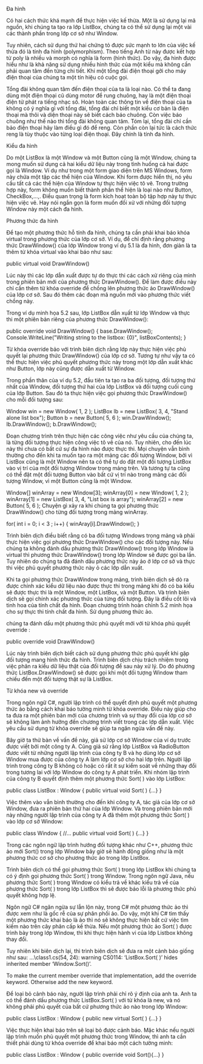 Đa hình

Có hai cách thức khá mạnh để thực hiện việc kế thừa. Một là sử dụng lại mã nguồn, khi
chúng ta tạo ra lớp ListBox, chúng ta có thể sử dụng lại một vài các thành phần trong
lớp cơ sở như Window.

Tuy nhiên, cách sử dụng thứ hai chứng tỏ được sức mạnh to lớn của việc kế thừa đó là
tính đa hình (polymorphism). Theo tiếng Anh từ này được kết hợp từ poly là nhiều và
morph có nghĩa là form (hình thức). Do vậy, đa hình được hiểu như là khả năng sử dụng
nhiều hình thức của một kiểu mà không cần phải quan tâm đến từng chi tiết.
Khi một tổng đài điện thoại gởi cho máy điện thoại của chúng ta một tín hiệu có cuộc
gọi. 

Tổng đài không quan tâm đến điện thoại của ta là loại nào. Có thể ta đang dùng một
điện thoại cũ dùng motor để rung chuông, hay là một điện thoại điện tử phát ra tiếng
nhạc số. Hoàn toàn các thông tin về điện thoại của ta không có ý nghĩa gì với tổng đài,
tổng đài chỉ biết một kiểu cơ bản là điện thoại mà thôi và diện thoại này sẽ biết cách báo
chuông. Còn việc báo chuông như thế nào thì tổng đài không quan tâm. Tóm lại, tổng
đài chỉ cần bảo điện thoại hãy làm điều gì đó để reng. Còn phần còn lại tức là cách thức
reng là tùy thuộc vào từng loại điện thoại. Đây chính là tính đa hình.

Kiểu đa hình

Do một ListBox là một Window và một Button cũng là một Window, chúng ta mong
muốn sử dụng cả hai kiểu dữ liệu này trong tình huống cả hai được gọi là Window. Ví
dụ như trong một form giao diện trên MS Windows, form này chứa một tập các thể hiện
của Window. Khi form được hiển thị, nó yêu cầu tất cả các thể hiện của Window tự thực
hiện việc tô vẽ. Trong trường hợp này, form không muốn biết thành phần thể hiện là
loại nào như Button, CheckBox,...,. Điều quan trọng là form kích hoạt toàn bộ tập hợp
này tự thực hiện việc vẽ. Hay nói ngắn gọn là form muốn đối xử với những đối tượng
Window này một cách đa hình.

Phương thức đa hình

Để tạo một phương thức hỗ tính đa hình, chúng ta cần phải khai báo khóa virtual trong
phương thức của lớp cơ sở. Ví dụ, để chỉ định rằng phương thức DrawWindow() của
lớp Window trong ví dụ 5.1 là đa hình, đơn giản là ta thêm từ khóa virtual vào khai báo
như sau:

public virtual void DrawWindow()

Lúc này thì các lớp dẫn xuất được tự do thực thi các cách xử riêng của mình trong phiên
bản mới của phương thức DrawWindow(). Để làm được điều này chỉ cần thêm từ khóa
override để chồng lên phương thức ảo DrawWindow() của lớp cơ sở. Sau đó thêm các
đoạn mã nguồn mới vào phương thức viết chồng này.

Trong ví dụ minh họa 5.2 sau, lớp ListBox dẫn xụất từ lớp Window và thực thi một
phiên bản riêng của phương thức DrawWindow():

public override void DrawWindow() { base.DrawWindow();
Console.WriteLine("Writing string to the listbox: {0}",
listBoxContents); }

Từ khóa override bảo với trình biên dịch rằng lớp này thực hiện việc phủ quyết lại
phương thức DrawWindow() của lớp cơ sở. Tương tự như vậy ta có thể thực hiện việc
phủ quyết phương thức này trong một lớp dẫn xuất khác như Button, lớp này cũng được
dẫn xuất từ Window.

Trong phần thân của ví dụ 5.2, đầu tiên ta tạo ra ba đối tượng, đối tượng thứ nhất của
Window, đối tượng thứ hai của lớp ListBox và đối tượng cuối cùng của lớp Button. Sau
đó ta thực hiện việc gọi phương thức DrawWindow() cho mỗi đối tượng sau:

Window win = new Window( 1, 2 );
ListBox lb = new ListBox( 3, 4, "Stand alone list box");
Button b = new Button( 5, 6 );
win.DrawWindow();
lb.DrawWindow();
b.DrawWindow();

Đoạn chương trình trên thực hiện các công việc như yêu cầu của chúng ta, là từng đối
tượng thực hiện công việc tô vẽ của nó. Tuy nhiên, cho đến lúc này thì chưa có bất cứ
sự đa hình nào được thực thi. Mọi chuyện vẫn bình thường cho đến khi ta muốn tạo ra
một mảng các đối tượng Window, bởi vì ListBox cũng là một Window nên ta có thể tự
do đặt một đối tượng ListBox vào vị trí của một đối tượng Window trong mảng trên. Và
tương tự ta cũng có thể đặt một đối tượng Button vào bất cứ vị trí nào trong mảng các
đối tượng Window, vì một Button cũng là một Window.

Window[] winArray = new Window[3];
winArray[0] = new Window( 1, 2 );
winArray[1] = new ListBox( 3, 4, "List box is array");
winArray[2] = new Button( 5, 6 );
Chuyện gì xảy ra khi chúng ta gọi phương thức DrawWindow() cho từng đối tượng
trong mảng winArray.

for( int i = 0; i < 3 ; i++)
{
winAray[i].DrawWindow();
}

Trình biên dịch điều biết rằng có ba đối tượng Windows trong mảng và phải thực
hiện việc gọi phương thức DrawWindow() cho các đối tượng này. Nếu chúng ta không
đánh dấu phương thức DrawWindow() trong lớp Window là virtual thì phương thức
DrawWindow() trong lớp Window sẽ được gọi ba lần. Tuy nhiên do chúng ta đã đánh
dấu phương thức này ảo ở lớp cơ sở và thực thi việc phủ quyết phương thức này ỏ các
lớp dẫn xuất.

Khi ta gọi phương thức DrawWindow trong mảng, trình biên dịch sẽ dò ra được chính
xác kiểu dữ liệu nào được thực thi trong mảng khi đó có ba kiểu sẽ được thực thi là một
Window, một ListBox, và một Button. Và trình biên dịch sẽ gọi chính xác phương thức
của từng đối tượng. Đây là điều cốt lõi và tinh hoa của tính chất đa hình. Đoạn chương
trình hoàn chỉnh 5.2 minh họa cho sự thực thi tính chất đa hình.
Sử dụng phương thức ảo.

chúng ta đánh dấu một phương thức phủ quyết mới với từ khóa
phủ quyết override :

public override void DrawWindow()

Lúc này trình biên dịch biết cách sử dụng phương thức phủ quyết khi gặp đối tượng
mang hình thức đa hình. Trình biên dịch chịu trách nhiệm trong việc phân ra kiểu dữ
liệu thật của đối tượng để sau này xử lý. Do đó phương thức ListBox.DrawWindow() sẽ
được gọi khi một đối tượng Window tham chiếu đến một đối tượng thật sự là ListBox.

Từ khóa new và override

Trong ngôn ngữ C#, người lập trình có thể quyết định phủ quyết một phương thức ảo
bằng cách khai báo tường minh từ khóa override. Điều này giúp cho ta đưa ra một phiên
bản mới của chương trình và sự thay đổi của lớp cơ sở sẽ không làm ảnh hưởng đến
chương trình viết trong các lớp dẫn xuất. Việc yêu cầu sử dụng từ khóa override sẽ giúp
ta ngăn ngừa vấn đề này.

Bây giờ ta thử bàn về vấn đề này, giả sử lớp cơ sở Window của ví dụ trước được viết bởi
một công ty A. Cũng giả sử rằng lớp ListBox và RadioButton đươc viết từ những người
lập trình của công ty B và họ dùng lớp cơ sở Window mua được của công ty A làm lớp
cơ sở cho hai lớp trên. Người lập trình trong công ty B không có hoặc có rất ít sự kiểm
soát về những thay đổi trong tương lai với lớp Window do công ty A phát triển.
Khi nhóm lập trình của công ty B quyết định thêm một phương thức Sort( ) vào lớp
ListBox:

public class ListBox : Window { public virtual void Sort(
) {...} }

Việc thêm vào vẫn bình thường cho đến khi công ty A, tác giả của lớp cơ sở Window,
đưa ra phiên bản thứ hai của lớp Window. Và trong phiên bản mới này những người lập
trình của công ty A đã thêm một phương thức Sort( ) vào lớp cơ sở Window:

public class Window { //... public virtual void Sort( )
{...} }

Trong các ngôn ngữ lập trình hướng đối tượng khác như C++, phương thức ảo mới
Sort() trong lớp Window bây giờ sẽ hành động giống như là một phương thức cơ sở
cho phương thức ảo trong lớp ListBox. 

Trình biên dịch có thể gọi phương thức Sort( )
trong lớp ListBox khi chúng ta có ý định gọi phương thức Sort( ) trong Window. Trong
ngôn ngữ Java, nếu phương thức Sort( ) trong Window có kiểu trả về khác kiểu trả về
của phương thức Sort( ) trong lớp ListBox thì sẽ được báo lỗi là phương thức phủ quyết
không hợp lệ.

Ngôn ngữ C# ngăn ngừa sự lẫn lộn này, trong C# một phương thức ảo thì được xem như
là gốc rễ của sự phân phối ảo. Do vậy, một khi C# tìm thấy một phương thức khai báo
là ảo thì nó sẽ không thực hiện bất cứ việc tìm kiếm nào trên cây phân cấp kế thừa. Nếu
một phương thức ảo Sort( ) được trình bày trong lớp Window, thì khi thực hiện hành vi
của lớp Listbox không thay đổi.

Tuy nhiên khi biên dịch lại, thì trình biên dịch sẽ đưa ra một cảnh báo giống như sau:
…\class1.cs(54, 24): warning CS0114: ‘ListBox.Sort( )’ hides inherited member
‘Window.Sort()’.

To make the current member override that implementation, add the override keyword.
Otherwise add the new keyword.

Để loại bỏ cảnh báo này, người lập trình phải chỉ rõ ý định của anh ta. Anh ta có thể
đánh dấu phương thức ListBox.Sort( ) với từ khóa là new, và nó không phải phủ quyết
của bất cứ phương thức ảo nào trong lớp Window:

public class ListBox : Window { public new virtual Sort( )
{...} }

Việc thực hiện khai báo trên sẽ loại bỏ được cảnh báo. Mặc khác nếu người lập trình
muốn phủ quyết một phương thức trong Window, thì anh ta cần thiết phải dùng từ khóa
override để khai báo một cách tường minh:

public class ListBox : Window { public override void
Sort(){...} }
